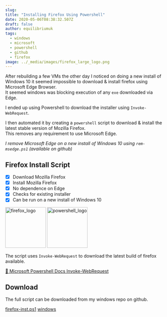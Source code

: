 ```yaml
---
slug:
title: "Installing Firefox Using Powershell"
date: 2020-05-06T08:38:32.507Z
draft: false
author: equilibriumuk
tags:
  - windows
  - microsoft
  - powershell
  - github
  - firefox
image: ../_media/images/firefox_large_logo.png
---
```


After rebuilding a few VMs the other day I noticed on doing a new install of Windows 10 it seemed impossible to download & install firefox using Microsoft Edge Browser.<br />
It seemed windows was blocking execution of any `exe` downloaded via Edge.

I ended up using Powershell to download the installer using `Invoke-WebRequest`.

I then automated it by creating a `powershell` script to download & install the latest stable version of Mozilla Firefox.<br />
This removes any requirement to use Microsoft Edge.

<article class="message is-info">
  <div class="message-body">
    <p><em>I remove Microsoft Edge on a new install of Windows 10 using <code>rem-msedge.ps1</code> (available on github)</em></p>
  </div>
</article>

## Firefox Install Script

- [x] Download Mozilla Firefox
- [x] Install Mozilla Firefox
- [x] No dependence on Edge
- [x] Checks for existing installer
- [x] Can be run on a new install of Windows 10

<p class="text-center"><a href="https://www.mozilla.org/en-US/firefox" aria-label="Download Firefox" target="_blank" rel="noopener noreferrer"><img src="/media/logos/firefox.svg" alt="firefox_logo" width="128px" class="inline"></a> <img src="/media/logos/powershell.svg" alt="powershell_logo" width="128px" class="inline"></p>

The script uses `Invoke-WebRequest` to download the latest build of firefox available.

<a href="https://docs.microsoft.com/en-us/powershell/module/microsoft.powershell.utility/invoke-webrequest" aria-label="View Article on Microsoft Docs" target="_blank" rel="noopener noreferrer">📝 Microsoft Powershell Docs Invoke-WebRequest</a>

## Download

The full script can be downloaded from my windows repo on github.

<p><a class="github" href="https://github.com/equk/windows/blob/master/windows_10/firefox-inst.ps1" aria-label="View on GitHub" target="_blank" rel="noopener noreferrer"><i class="fa-brands fa-github"></i> firefox-inst.ps1</a> <a class="github" href="https://github.com/equk/windows/" aria-label="View on GitHub" target="_blank" rel="noopener noreferrer"><i class="fa-brands fa-github"></i> windows</a></p>
